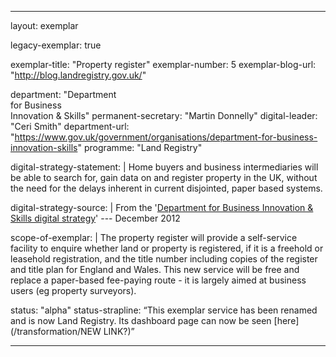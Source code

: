 ---

layout: exemplar

legacy-exemplar: true

exemplar-title: "Property register"
exemplar-number: 5
exemplar-blog-url: "http://blog.landregistry.gov.uk/"


department: "Department<br>for Business<br>Innovation & Skills"
permanent-secretary: "Martin Donnelly"
digital-leader: "Ceri Smith"
department-url: "https://www.gov.uk/government/organisations/department-for-business-innovation-skills"
programme: "Land Registry"

digital-strategy-statement: |
    Home buyers and business intermediaries will be able to search for, gain data on and register property in the UK, without the need for the delays inherent in current disjointed, paper based systems.
    
digital-strategy-source: |
    From the '[Department for Business Innovation & Skills digital strategy](http://discuss.bis.gov.uk/digitalstrategy/page/7/)' --- December 2012

scope-of-exemplar: |
    The property register will provide a self-service facility to enquire whether land or property is registered, if it is a freehold or leasehold registration, and the title number including copies of the register and title plan for England and Wales. This new service will be free and replace a paper-based fee-paying route - it is largely aimed at business users (eg property surveyors).

status: "alpha"
status-strapline: “This exemplar service has been renamed and is now Land Registry.  Its dashboard page can now be seen [here](/transformation/NEW LINK?)”



---